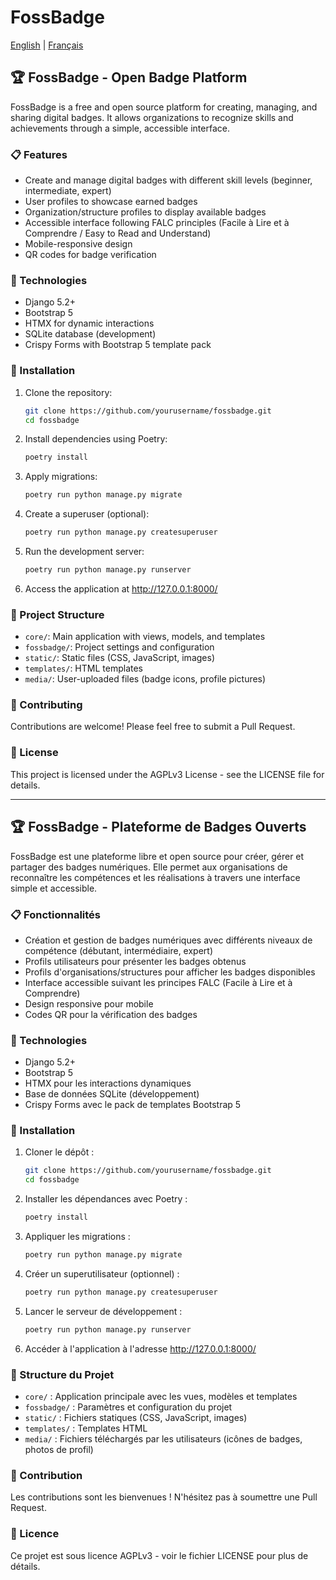 # FossBadge

[English](#english) | [Français](#français)

<a name="english"></a>
## 🏆 FossBadge - Open Badge Platform

FossBadge is a free and open source platform for creating, managing, and sharing digital badges. It allows organizations to recognize skills and achievements through a simple, accessible interface.

### 📋 Features

- Create and manage digital badges with different skill levels (beginner, intermediate, expert)
- User profiles to showcase earned badges
- Organization/structure profiles to display available badges
- Accessible interface following FALC principles (Facile à Lire et à Comprendre / Easy to Read and Understand)
- Mobile-responsive design
- QR codes for badge verification

### 🔧 Technologies

- Django 5.2+
- Bootstrap 5
- HTMX for dynamic interactions
- SQLite database (development)
- Crispy Forms with Bootstrap 5 template pack

### 🚀 Installation

1. Clone the repository:
   ```bash
   git clone https://github.com/yourusername/fossbadge.git
   cd fossbadge
   ```

2. Install dependencies using Poetry:
   ```bash
   poetry install
   ```

3. Apply migrations:
   ```bash
   poetry run python manage.py migrate
   ```

4. Create a superuser (optional):
   ```bash
   poetry run python manage.py createsuperuser
   ```

5. Run the development server:
   ```bash
   poetry run python manage.py runserver
   ```

6. Access the application at http://127.0.0.1:8000/

### 📁 Project Structure

- `core/`: Main application with views, models, and templates
- `fossbadge/`: Project settings and configuration
- `static/`: Static files (CSS, JavaScript, images)
- `templates/`: HTML templates
- `media/`: User-uploaded files (badge icons, profile pictures)

### 🤝 Contributing

Contributions are welcome! Please feel free to submit a Pull Request.

### 📄 License

This project is licensed under the AGPLv3 License - see the LICENSE file for details.

---

<a name="français"></a>
## 🏆 FossBadge - Plateforme de Badges Ouverts

FossBadge est une plateforme libre et open source pour créer, gérer et partager des badges numériques. Elle permet aux organisations de reconnaître les compétences et les réalisations à travers une interface simple et accessible.

### 📋 Fonctionnalités

- Création et gestion de badges numériques avec différents niveaux de compétence (débutant, intermédiaire, expert)
- Profils utilisateurs pour présenter les badges obtenus
- Profils d'organisations/structures pour afficher les badges disponibles
- Interface accessible suivant les principes FALC (Facile à Lire et à Comprendre)
- Design responsive pour mobile
- Codes QR pour la vérification des badges

### 🔧 Technologies

- Django 5.2+
- Bootstrap 5
- HTMX pour les interactions dynamiques
- Base de données SQLite (développement)
- Crispy Forms avec le pack de templates Bootstrap 5

### 🚀 Installation

1. Cloner le dépôt :
   ```bash
   git clone https://github.com/yourusername/fossbadge.git
   cd fossbadge
   ```

2. Installer les dépendances avec Poetry :
   ```bash
   poetry install
   ```

3. Appliquer les migrations :
   ```bash
   poetry run python manage.py migrate
   ```

4. Créer un superutilisateur (optionnel) :
   ```bash
   poetry run python manage.py createsuperuser
   ```

5. Lancer le serveur de développement :
   ```bash
   poetry run python manage.py runserver
   ```

6. Accéder à l'application à l'adresse http://127.0.0.1:8000/

### 📁 Structure du Projet

- `core/` : Application principale avec les vues, modèles et templates
- `fossbadge/` : Paramètres et configuration du projet
- `static/` : Fichiers statiques (CSS, JavaScript, images)
- `templates/` : Templates HTML
- `media/` : Fichiers téléchargés par les utilisateurs (icônes de badges, photos de profil)

### 🤝 Contribution

Les contributions sont les bienvenues ! N'hésitez pas à soumettre une Pull Request.

### 📄 Licence

Ce projet est sous licence AGPLv3 - voir le fichier LICENSE pour plus de détails.